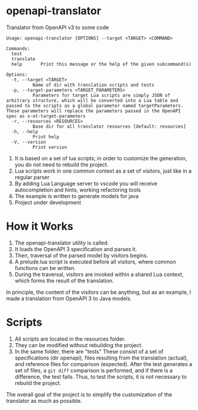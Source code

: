 # openapi-translator
Translator from OpenAPI v3 to some code
```
Usage: openapi-translator [OPTIONS] --target <TARGET> <COMMAND>

Commands:
  test       
  translate  
  help       Print this message or the help of the given subcommand(s)

Options:
  -t, --target <TARGET>
          Name of dir with translation scripts and tests
  -p, --target-parameters <TARGET_PARAMETERS>
          Parameters for target Lua scripts are simply JSON of arbitrary structure, which will be converted into a Lua table and passed to the scripts as a global parameter named targetParameters. These parameters will replace the parameters passed in the OpenAPI spec as x-ot-target-parameters
  -r, --resources <RESOURCES>
          Base dir for all translator resources [default: resources]
  -h, --help
          Print help
  -V, --version
          Print version
```

1. It is based on a set of lua scripts; in order to customize the generation, you do not need to rebuild the project.
2. Lua scripts work in one common context as a set of visitors, just like in a regular parser
3. By adding Lua Language server to vscode you will receive autocompletion and hints, working refactoring tools
4. The example is written to generate models for java
5. Project under development


# How it Works

1. The openapi-translator utility is called.
2. It loads the OpenAPI 3 specification and parses it.
3. Then, traversal of the parsed model by visitors begins.
4. A prelude.lua script is executed before all visitors, where common functions can be written.
5. During the traversal, visitors are invoked within a shared Lua context, which forms the result of the translation.

In principle, the content of the visitors can be anything, but as an example, I made a translation from OpenAPI 3 to Java models.

# Scripts

1. All scripts are located in the resources folder.
2. They can be modified without rebuilding the project.
3. In the same folder, there are "tests" These consist of a set of specifications (dir openapi), files resulting from the translation (actual), and reference files for comparison (expected). After the test generates a set of files, a `git diff` comparison is performed, and if there is a difference, the test fails. Thus, to test the scripts, it is not necessary to rebuild the project.

The overall goal of the project is to simplify the customization of the translator as much as possible.